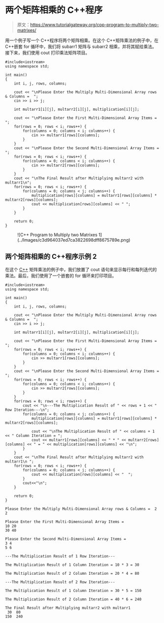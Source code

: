 # 两个矩阵相乘的 C++程序

> 原文：<https://www.tutorialgateway.org/cpp-program-to-multiply-two-matrixes/>

用一个例子写一个 C++程序将两个矩阵相乘。在这个 C++矩阵乘法的例子中，在 C++嵌套 for 循环中，我们将 subarr1 矩阵与 subarr2 相乘，并将其赋给乘法。接下来，我们使用 cout 打印乘法矩阵项目。

```
#include<iostream>
using namespace std;

int main()
{
	int i, j, rows, columns;

	cout << "\nPlease Enter the Multiply Multi-Dimensional Array rows & Columns =  ";
	cin >> i >> j;

	int multarr1[i][j], multarr2[i][j], multiplication[i][j];

	cout << "\nPlease Enter the First Multi-Dimensional Array Items =  ";
	for(rows = 0; rows < i; rows++)	{
		for(columns = 0; columns < i; columns++) {
			cin >> multarr1[rows][columns];
		}		
	}	
	cout << "\nPlease Enter the Second Multi-Dimensional Array Items =  ";
	for(rows = 0; rows < i; rows++)	{
		for(columns = 0; columns < i; columns++) {
			cin >> multarr2[rows][columns];
		}		
	}
	cout << "\nThe Final Result after Multiplying multarr2 with multarr1\n";
	for(rows = 0; rows < i; rows++)	{
		for(columns = 0; columns < j; columns++) {
			multiplication[rows][columns] = multarr1[rows][columns] * multarr2[rows][columns];
			cout << multiplication[rows][columns] << " ";
		}
	}

 	return 0;
}
```

<figure class="wp-block-image size-large">![C++ Program to Multiply two Matrixes 1](../Images/c3d964037ed7ca3822698dff8675789e.png)</figure>

## 两个矩阵相乘的 C++程序示例 2

在这个 [C++](https://www.tutorialgateway.org/cpp-programs/) 矩阵乘法的例子中，我们放置了 cout 语句来显示每行和每列迭代的乘法。最后，我们使用了一个嵌套的 for 循环来打印项目。

```
#include<iostream>
using namespace std;

int main()
{
	int i, j, rows, columns;

	cout << "\nPlease Enter the Multiply Multi-Dimensional Array rows & Columns =  ";
	cin >> i >> j;

	int multarr1[i][j], multarr2[i][j], multiplication[i][j];

	cout << "\nPlease Enter the First Multi-Dimensional Array Items =  ";
	for(rows = 0; rows < i; rows++)	{
		for(columns = 0; columns < i; columns++) {
			cin >> multarr1[rows][columns];
		}		
	}	
	cout << "\nPlease Enter the Second Multi-Dimensional Array Items =  ";
	for(rows = 0; rows < i; rows++)	{
		for(columns = 0; columns < i; columns++) {
			cin >> multarr2[rows][columns];
		}		
	}
	for(rows = 0; rows < i; rows++)	{
		cout << "\n---The Multiplication Result of " << rows + 1 << " Row Iteration---\n";
		for(columns = 0; columns < j; columns++) {
			multiplication[rows][columns] = multarr1[rows][columns] * multarr2[rows][columns];

			cout << "\nThe Multiplication Result of " << columns + 1 << " Column Iteration = ";
			cout << multarr1[rows][columns] << " * " << multarr2[rows][columns] << " = " << multiplication[rows][columns] << "\n";
		}
	}
	cout << "\nThe Final Result after Multiplying multarr2 with multarr1\n ";
	for(rows = 0; rows < i; rows++)	{
		for(columns = 0; columns < j; columns++) {
			cout << multiplication[rows][columns] << "  ";
		}
		cout<<"\n";
	}

 	return 0;
}
```

```
Please Enter the Multiply Multi-Dimensional Array rows & Columns =  2 2

Please Enter the First Multi-Dimensional Array Items =  
10 20
30 40

Please Enter the Second Multi-Dimensional Array Items =  
3 4
5 6

---The Multiplication Result of 1 Row Iteration---

The Multiplication Result of 1 Column Iteration = 10 * 3 = 30

The Multiplication Result of 2 Column Iteration = 20 * 4 = 80

---The Multiplication Result of 2 Row Iteration---

The Multiplication Result of 1 Column Iteration = 30 * 5 = 150

The Multiplication Result of 2 Column Iteration = 40 * 6 = 240

The Final Result after Multiplying multarr2 with multarr1
 30  80  
150  240
```